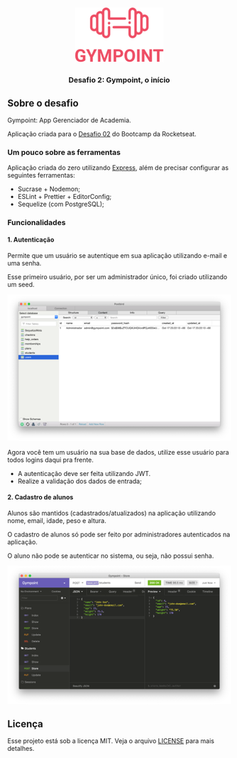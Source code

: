 <h1 align="center">
  <img alt="Gympoint" title="Gympoint" src=".github/logo.png" width="200px" />
</h1>

<h3 align="center">
  Desafio 2: Gympoint, o início
</h3>


## Sobre o desafio

Gympoint: App Gerenciador de Academia.

Aplicação criada para o [Desafio 02](https://github.com/rocketseat/bootcamp-gostack-desafio-02) do Bootcamp da Rocketseat.


### Um pouco sobre as ferramentas

Aplicação criada do zero utilizando [Express](https://expressjs.com/), além de precisar configurar as seguintes ferramentas:

- Sucrase + Nodemon;
- ESLint + Prettier + EditorConfig;
- Sequelize (com PostgreSQL);

### Funcionalidades

#### 1. Autenticação

Permite que um usuário se autentique em sua aplicação utilizando e-mail e uma senha.

Esse primeiro usuário, por ser um administrador único, foi criado utilizando um seed.

![admin](.github/admin.png)

Agora você tem um usuário na sua base de dados, utilize esse usuário para todos logins daqui pra frente.

- A autenticação deve ser feita utilizando JWT.
- Realize a validação dos dados de entrada;

#### 2. Cadastro de alunos

Alunos são mantidos (cadastrados/atualizados) na aplicação utilizando nome, email, idade, peso e altura.

O cadastro de alunos só pode ser feito por administradores autenticados na aplicação.

O aluno não pode se autenticar no sistema, ou seja, não possui senha.

![new-student](.github/new-student.png)

## Licença

Esse projeto está sob a licença MIT. Veja o arquivo [LICENSE](LICENSE) para mais detalhes.
